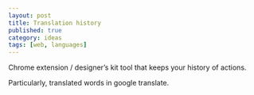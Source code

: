 ```yaml
---
layout: post
title: Translation history
published: true
category: ideas
tags: [web, languages]
---
```

Chrome extension / designer’s kit tool that keeps your history of actions.

Particularly, translated words in google translate.